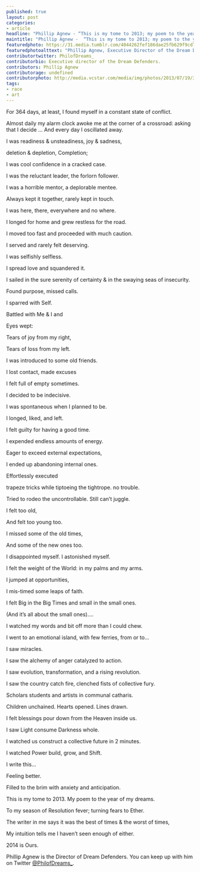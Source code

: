 ```yaml
---
published: true
layout: post
categories: 
- article
headline: "Phillip Agnew - “This is my tome to 2013; my poem to the year of my dreams”"
maintitle: "Phillip Agnew -  “This is my tome to 2013; my poem to the year of my dreams” - {Young}ist"
featuredphoto: https://31.media.tumblr.com/4044262fef186dae25fb629f9cd753a5/tumblr_inline_myqpyhhzm01rkj9dw.jpg
featuredphotoalttext: "Phillip Agnew, Executive Director of the Dream Defenders, on bus bound for 50th Anniversary of the March on Washington. – Photo by Trymaine Lee/MSNBC"
contributortwitter: PhilofDreams_
contributorbio: Executive director of the Dream Defenders.
contributors: Phillip Agnew
contributorage: undefined
contributorphoto: http://media.vcstar.com/media/img/photos/2013/07/19/31d1041d40dc494b9af2acf32ffbdf0f-ecc7b5fefe044833ac428d39312994a4-0_t607.jpg
tags:
- race
- art
---
```


For 364 days, at least, I found myself in a constant state of conflict.

Almost daily my alarm clock awoke me at the corner of a crossroad: asking that I decide 
… And every day I oscillated away. 

I was readiness & unsteadiness, joy & sadness, 

deletion & depletion, Completion; 

I was cool confidence in a cracked case. 

I was the reluctant leader, the forlorn follower. 

I was a horrible mentor, a deplorable mentee. 

Always kept it together, rarely kept in touch. 

I was here, there, everywhere and no where. 

I longed for home and grew restless for the road. 

I moved too fast and proceeded with much caution. 

I served and rarely felt deserving. 

I was selfishly selfless. 

I spread love and squandered it. 

I sailed in the sure serenity of certainty & in the swaying seas of insecurity. 

Found purpose, missed calls. 

I sparred with Self. 

Battled with Me & I and 

Eyes wept: 

Tears of joy from my right, 

Tears of loss from my left. 

I was introduced to some old friends. 

I lost contact, made excuses 

I felt full of empty sometimes. 

I decided to be indecisive. 

I was spontaneous when I planned to be. 

I longed, liked, and left. 

I felt guilty for having a good time. 

I expended endless amounts of energy. 

Eager to exceed external expectations, 

I ended up abandoning internal ones. 

Effortlessly executed 

trapeze tricks while tiptoeing the tightrope. no trouble. 

Tried to rodeo the uncontrollable. Still can’t juggle. 

I felt too old, 

And felt too young too. 

I missed some of the old times, 

And some of the new ones too. 

I disappointed myself. I astonished myself. 

I felt the weight of the World: in my palms and my arms. 

I jumped at opportunities, 

I mis-timed some leaps of faith. 

I felt Big in the Big Times and small in the small ones. 

(And it’s all about the small ones)…. 

I watched my words and bit off more than I could chew. 

I went to an emotional island, with few ferries, from or to… 

I saw miracles. 

I saw the alchemy of anger catalyzed to action. 

I saw evolution, transformation, and a rising revolution. 

I saw the country catch fire, clenched fists of collective fury. 

Scholars students and artists in communal catharis. 

Children unchained. Hearts opened. Lines drawn. 

I felt blessings pour down from the Heaven inside us. 

I saw Light consume Darkness whole. 

I watched us construct a collective future in 2 minutes. 

I watched Power build, grow, and Shift. 

I write this… 

Feeling better. 

Filled to the brim with anxiety and anticipation. 

This is my tome to 2013. My poem to the year of my dreams. 

To my season of Resolution fever; turning fears to Ether. 

The writer in me says it was the best of times & the worst of times, 

My intuition tells me I haven’t seen enough of either.

2014 is Ours.

Phillip Agnew is the Director of Dream Defenders. You can keep up with him on Twitter <a href='http://www.twitter.com/PhilofDreams_'>@PhilofDreams_</a>.

